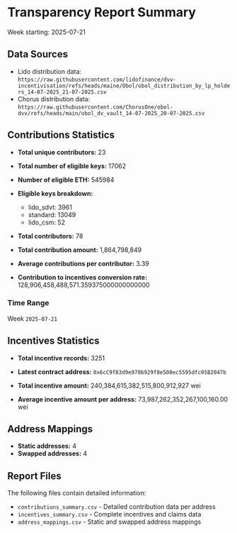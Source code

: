 # Transparency Report Summary
Week starting: 2025-07-21

## Data Sources
- Lido distribution data: `https://raw.githubusercontent.com/lidofinance/dvv-incentivisation/refs/heads/maine/Obol/obol_distribution_by_lp_holders_14-07-2025_21-07-2025.csv`
- Chorus distribution data: `https://raw.githubusercontent.com/ChorusOne/obol-dvv/refs/heads/main/obol_dv_vault_14-07-2025_20-07-2025.csv`

## Contributions Statistics
- **Total unique contributors:** 23
- **Total number of eligible keys:** 17062
- **Number of eligible ETH:** 545984

- **Eligible keys breakdown:**
  - lido_sdvt: 3961
  - standard: 13049
  - lido_csm: 52

- **Total contributors:** 78
- **Total contribution amount:** 1,864,798,849
- **Average contributions per contributor:** 3.39
- **Contribution to incentives conversion rate:** 128,906,458,488,571.359375000000000000

### Time Range
Week `2025-07-21`

## Incentives Statistics
- **Total incentive records:** 3251
- **Latest contract address:** `0x6cC9f83d9e970b929f8e500ec5595dfc05B2047b`

- **Total incentive amount:** 240,384,615,382,515,800,912,927 wei
- **Average incentive amount per address:** 73,987,262,352,267,100,160.00 wei

## Address Mappings
- **Static addresses:** 4
- **Swapped addresses:** 4

## Report Files
The following files contain detailed information:
- `contributions_summary.csv` - Detailed contribution data per address
- `incentives_summary.csv` - Complete incentives and claims data
- `address_mappings.csv` - Static and swapped address mappings